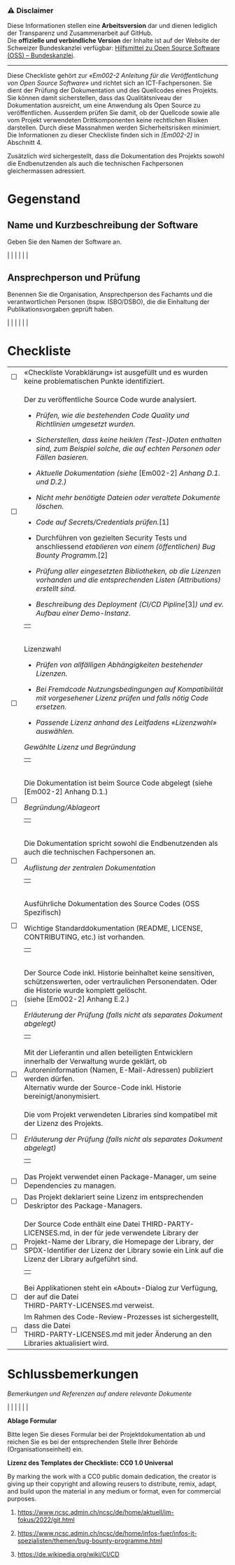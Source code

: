 ### ⚠️ **Disclaimer** 

Diese Informationen stellen eine **Arbeitsversion** dar und dienen lediglich der Transparenz und Zusammenarbeit auf GitHub.  
Die **offizielle und verbindliche Version** der Inhalte ist auf der Website der Schweizer Bundeskanzlei verfügbar: [Hilfsmittel zu Open Source Software (OSS) – Bundeskanzlei](https://www.bk.admin.ch/bk/de/home/digitale-transformation-ikt-lenkung/bundesarchitektur/open_source_software/hilfsmittel_oss.html).  

---

Diese Checkliste gehört zur *«Em002-2 Anleitung für die Veröffentlichung
von Open Source Software»* und richtet sich an ICT-Fachpersonen. Sie
dient der Prüfung der Dokumentation und des Quellcodes eines Projekts.
Sie können damit sicherstellen, dass das Qualitätsniveau der
Dokumentation ausreicht, um eine Anwendung als Open Source zu
veröffentlichen. Ausserdem prüfen Sie damit, ob der Quellcode sowie
alle vom Projekt verwendeten Drittkomponenten keine rechtlichen Risiken
darstellen. Durch diese Massnahmen werden Sicherheitsrisiken minimiert.
Die Informationen zu dieser Checkliste finden sich in *\[Em002-2\]* in
Abschnitt 4.

Zusätzlich wird sichergestellt, dass die Dokumentation des Projekts
sowohl die Endbenutzenden als auch die technischen Fachpersonen
gleichermassen adressiert.

# Gegenstand 

## Name und Kurzbeschreibung der Software

Geben Sie den Namen der Software an.

|  |
|  |
|  |

## Ansprechperson und Prüfung

Benennen Sie die Organisation, Ansprechperson des Fachamts und die
verantwortlichen Personen (bspw. ISBO/DSBO), die die Einhaltung der
Publikationsvorgaben geprüft haben.

|  |
|  |
|  |

# Checkliste

<table>
<tbody>
<tr class="odd">
<td>☐</td>
<td>«Checkliste Vorabklärung» ist ausgefüllt und es wurden keine problematischen Punkte identifiziert.</td>
</tr>
<tr class="even">
<td>☐</td>
<td><p>Der zu veröffentliche Source Code wurde analysiert.</p>
<ul>
<li><p><em>Prüfen, wie die bestehenden Code Quality und Richtlinien umgesetzt wurden.</em></p></li>
<li><p><em>Sicherstellen, dass keine heiklen (Test-)Daten enthalten sind, zum Beispiel solche, die auf echten Personen oder Fällen basieren.</em></p></li>
<li><p><em>Aktuelle Dokumentation (siehe</em> [Em002-2] <em>Anhang D.1. und D.2.)</em></p></li>
<li><p><em>Nicht mehr benötigte Dateien oder veraltete Dokumente löschen.</em></p></li>
<li><p><em>Code auf Secrets/Credentials prüfen.</em>[1]</p></li>
<li><p>Durchführen von gezielten Security Tests und anschliessend <em>etablieren von einem (öffentlichen) Bug Bounty Programm.</em>[2]</p></li>
<li><p><em>Prüfung aller eingesetzten Bibliotheken, ob die Lizenzen vorhanden und die entsprechenden Listen (Attributions) erstellt sind.</em></p></li>
<li><p><em>Beschreibung des Deployment (CI/CD Pipline</em>[3]<em>) und ev. Aufbau einer Demo-Instanz.</em></p></li>
</ul>
<table>
<tbody>
<tr class="odd">
<td></td>
</tr>
</tbody>
</table></td>
</tr>
<tr class="odd">
<td>☐</td>
<td><p>Lizenzwahl</p>
<ul>
<li><p><em>Prüfen von allfälligen Abhängigkeiten bestehender Lizenzen.</em></p></li>
<li><p><em>Bei Fremdcode Nutzungsbedingungen auf Kompatibilität mit vorgesehener Lizenz prüfen und falls nötig Code ersetzen.</em></p></li>
<li><p><em>Passende Lizenz anhand des Leitfadens «Lizenzwahl» auswählen.</em></p></li>
</ul>
<p><em>Gewählte Lizenz und Begründung</em></p>
<table>
<tbody>
<tr class="odd">
<td></td>
</tr>
</tbody>
</table></td>
</tr>
<tr class="even">
<td>☐</td>
<td><p>Die Dokumentation ist beim Source Code abgelegt (siehe [Em002-2] Anhang D.1.)</p>
<p><em>Begründung/Ablageort</em></p>
<table>
<tbody>
<tr class="odd">
<td></td>
</tr>
</tbody>
</table></td>
</tr>
<tr class="odd">
<td>☐</td>
<td><p>Die Dokumentation spricht sowohl die Endbenutzenden als auch die technischen Fachpersonen an.</p>
<p><em>Auflistung der zentralen Dokumentation</em></p>
<table>
<tbody>
<tr class="odd">
<td></td>
</tr>
</tbody>
</table></td>
</tr>
<tr class="even">
<td>☐</td>
<td><p>Ausführliche Dokumentation des Source Codes (OSS Spezifisch)</p>
<p>Wichtige Standarddokumentation (README, LICENSE, CONTRIBUTING, etc.) ist vorhanden.</p>
<table>
<tbody>
<tr class="odd">
<td></td>
</tr>
</tbody>
</table></td>
</tr>
<tr class="odd">
<td>☐</td>
<td><p>Der Source Code inkl. Historie beinhaltet keine sensitiven, schützenswerten, oder vertraulichen Personendaten. Oder die Historie wurde komplett gelöscht.<br />
(siehe [Em002-2] Anhang E.2.)</p>
<p><em>Erläuterung der Prüfung (falls nicht als separates Dokument abgelegt)</em></p>
<table>
<tbody>
<tr class="odd">
<td></td>
</tr>
</tbody>
</table></td>
</tr>
<tr class="even">
<td>☐</td>
<td>Mit der Lieferantin und allen beteiligten Entwicklern innerhalb der Verwaltung wurde geklärt, ob Autoreninformation (Namen, E-Mail-Adressen) publiziert werden dürfen.<br />
Alternativ wurde der Source-Code inkl. Historie bereinigt/anonymisiert.</td>
</tr>
<tr class="odd">
<td>☐</td>
<td><p>Die vom Projekt verwendeten Libraries sind kompatibel mit der Lizenz des Projekts.</p>
<p><em>Erläuterung der Prüfung (falls nicht als separates Dokument abgelegt)</em></p>
<table>
<tbody>
<tr class="odd">
<td></td>
</tr>
</tbody>
</table></td>
</tr>
<tr class="even">
<td>☐</td>
<td>Das Projekt verwendet einen Package-Manager, um seine Dependencies zu managen.</td>
</tr>
<tr class="odd">
<td>☐</td>
<td>Das Projekt deklariert seine Lizenz im entsprechenden Deskriptor des Package-Managers.</td>
</tr>
<tr class="even">
<td>☐</td>
<td><p>Der Source Code enthält eine Datei THIRD-PARTY-LICENSES.md, in der für jede verwendete Library der Projekt-Name der Library, die Homepage der Library, der SPDX-Identifier der Lizenz der Library sowie ein Link auf die Lizenz der Library aufgeführt sind.</p>
<table>
<tbody>
<tr class="odd">
<td></td>
</tr>
</tbody>
</table></td>
</tr>
<tr class="odd">
<td>☐</td>
<td>Bei Applikationen steht ein «About»-Dialog zur Verfügung, der auf die Datei<br />
THIRD-PARTY-LICENSES.md verweist.</td>
</tr>
<tr class="even">
<td>☐</td>
<td>Im Rahmen des Code-Review-Prozesses ist sichergestellt, dass die Datei<br />
THIRD-PARTY-LICENSES.md mit jeder Änderung an den Libraries aktualisiert wird.</td>
</tr>
</tbody>
</table>

# Schlussbemerkungen

*Bemerkungen und Referenzen auf andere relevante Dokumente*

|  |
|  |
|  |

**Ablage Formular**

Bitte legen Sie dieses Formular bei der Projektdokumentation ab und
reichen Sie es bei der entsprechenden Stelle Ihrer Behörde
(Organisationseinheit) ein.

**Lizenz des Templates der Checkliste: CC0 1.0 Universal**

By marking the work with a CC0 public domain dedication, the creator is
giving up their copyright and allowing reusers to distribute, remix,
adapt, and build upon the material in any medium or format, even for
commercial purposes.

1.  <https://www.ncsc.admin.ch/ncsc/de/home/aktuell/im-fokus/2022/git.html>

2.  <https://www.ncsc.admin.ch/ncsc/de/home/infos-fuer/infos-it-spezialisten/themen/bug-bounty-programme.html>

3.  https://de.wikipedia.org/wiki/CI/CD
